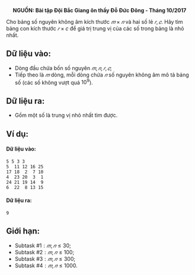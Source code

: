 **<center>NGUỒN: Bài tập Đội Bắc Giang ôn thầy Đỗ Đức Đông - Tháng 10/2017</center>**

Cho bảng số nguyên không âm kích thước $𝑚 × 𝑛$ và hai số lẻ $𝑟, 𝑐$. Hãy tìm bảng con kích thước $𝑟 × c$ để giá trị trung vị của các số trong bảng là nhỏ nhất.


## Dữ liệu vào:
- Dòng đầu chứa bốn số nguyên $𝑚, 𝑛, 𝑟, 𝑐$;
- Tiếp theo là $𝑚$ dòng, mỗi dòng chứa $𝑛$ số nguyên không âm mô tả bảng số (các số không vượt quá $10^9$).

## Dữ liệu ra:
- Gồm một số là trung vị nhỏ nhất tìm được.

## Ví dụ:
#### Dữ liệu vào:
```
5 5 3 3
5  11 12 16 25
17 18  2  7 10
4  23 20  3  1
24 21 19 14  9
6  22  8 13 15
```

#### Dữ liệu ra:
```
9
```

## Giới hạn:
- Subtask $\#1: 𝑚, 𝑛 ≤ 30$;
- Subtask $\#2: 𝑚, 𝑛 ≤100$;
- Subtask $\#3: 𝑚, 𝑛 ≤300$;
- Subtask $\#4: 𝑚, 𝑛 ≤1000$.